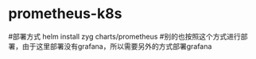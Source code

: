 # prometheus-k8s
#部署方式
helm install zyg  charts/prometheus
#别的也按照这个方式进行部署，由于这里部署没有grafana，所以需要另外的方式部署grafana
